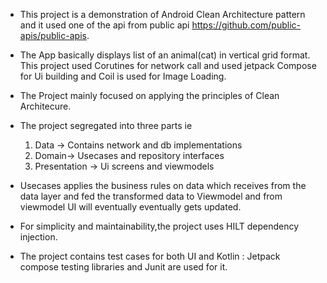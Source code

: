 - This project is a demonstration of Android Clean Architecture pattern and it used one of the api from public api                         https://github.com/public-apis/public-apis.
- The App basically displays list of an animal(cat) in vertical grid format. This project used Corutines for network call and used         jetpack Compose for Ui building and Coil is used for Image Loading.
- The Project mainly focused on applying the principles of Clean Architecure.
-  The project segregated into three parts ie
  
    1. Data -> Contains network and db  implementations
    2. Domain-> Usecases and repository interfaces
    3. Presentation -> Ui screens and viewmodels
 
-  Usecases applies the business rules on data which receives from the data layer and fed the transformed data to Viewmodel and from        viewmodel UI will eventually eventually gets updated.
-  For simplicity and maintainability,the project uses HILT dependency injection.
-  The project contains  test cases for both UI and Kotlin : Jetpack compose testing libraries and Junit are used for it. 

